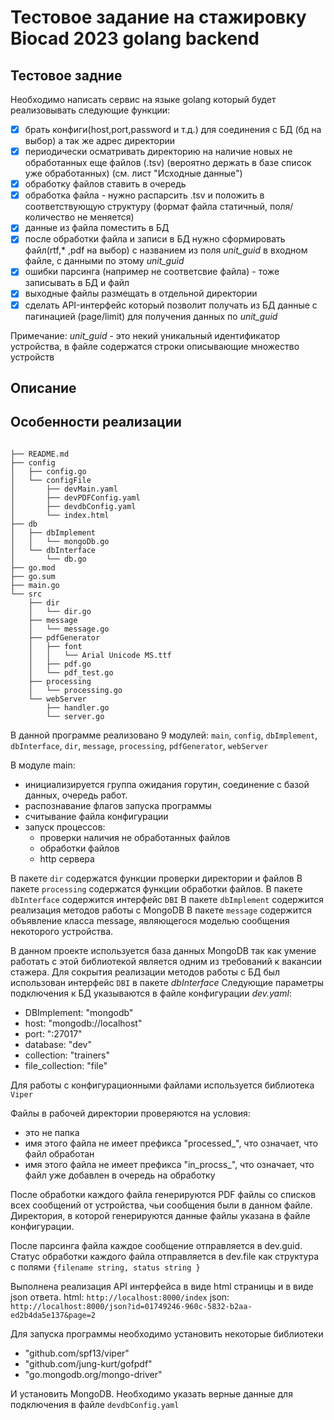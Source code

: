 # Тестовое задание на стажировку Biocad 2023 golang backend 

## Тестовое задние
Необходимо написать сервис на языке golang который будет реализовывать следующие функции:
* [x] брать конфиги(host,port,password и т.д.) для соединения с БД (бд на выбор) а так же адрес директории
* [x] периодически осматривать директорию на наличие новых не обработанных еще файлов (.tsv) (вероятно держать в базе список уже обработанных) (см. лист "Исходные данные")
* [x] обработку файлов ставить в очередь
* [x] обработка файла - нужно распарсить .tsv и положить в соответствующую структуру (формат файла статичный, поля/количество не меняется)
* [x] данные из файла поместить в БД
* [X] после обработки файла и записи в БД нужно сформировать файл(rtf,* ,pdf на выбор) с названием из поля *unit_guid* в входном файле, с данными по этому *unit_guid*
* [x] ошибки парсинга (например не соответсвие файла) - тоже записывать в БД и файл
* [x] выходные файлы размещать в отдельной директории
* [x] сделать API-интерфейс который позволит получать из БД данные с пагинацией (page/limit) для получения данных по *unit_guid*

Примечание: *unit_guid* - это некий уникальный идентификатор устройства, в файле содержатся строки описывающие множество устройств

## Описание 

## Особенности реализации


```

├── README.md
├── config
│   ├── config.go
│   └── configFile
│       ├── devMain.yaml
│       ├── devPDFConfig.yaml
│       ├── devdbConfig.yaml
│       └── index.html
├── db
│   ├── dbImplement
│   │   └── mongoDb.go
│   └── dbInterface
│       └── db.go
├── go.mod
├── go.sum
├── main.go
└── src
    ├── dir
    │   └── dir.go
    ├── message
    │   └── message.go
    ├── pdfGenerator
    │   ├── font
    │   │   └── Arial Unicode MS.ttf
    │   ├── pdf.go
    │   └── pdf_test.go
    ├── processing
    │   └── processing.go
    └── webServer
        ├── handler.go
        └── server.go
```

В данной программе реализовано 9 модулей: `main`, `config`, `dbImplement`, `dbInterface`, `dir`, `message`, `processing`, `pdfGenerator`, `webServer`

В модуле main:
- инициализируется группа ожидания горутин, соединение с базой данных, очередь работ.
- распознавание флагов запуска программы
- считывание файла конфигурации
- запуск процессов:
    - проверки наличия не обработанных файлов
    - обработки файлов
    - http сервера

В пакете `dir` содержатся функции проверки директории и файлов
В пакете `processing` содержатся функции обработки файлов.
В пакете `dbInterface` содержится интерфейс `DBI`
В пакете `dbImplement` содержится реализация методов работы с MongoDB
В пакете `message` содержится объявление класса message, являющегося моделью сообщения некоторого устройства.

В данном проекте используется база данных MongoDB так как умение работать с этой библиотекой является одним из требований к вакансии стажера.
Для сокрытия реализации методов работы с БД был использован интерфейс `DBI` в пакете *dbInterface*
Следующие параметры подключения к БД указываются в файле конфигурации *dev.yaml*: 
- DBImplement: "mongodb"
- host: "mongodb://localhost"
- port: ":27017"
- database: "dev"
- collection: "trainers"
- file_collection: "file"

Для работы с конфигурационными файлами используется библиотека `Viper`

Файлы в рабочей директории проверяются на условия:
- это не папка
- имя этого файла не имеет префикса "processed_", что означает, что файл обработан
- имя этого файла не имеет префикса "in_procss_", что означает, что файл уже добавлен в очередь на обработку

После обработки каждого файла генерируются PDF файлы со списков всех сообщений от устройства, чьи сообщения были в данном файле. Директория, в которой генерируются данные файлы указана в файле конфигурации.

После парсинга файла каждое сообщение отправляется в dev.guid. 
Статус обработки каждого файла отправляется в dev.file как структура с полями 
`{filename string, status string } `


Выполнена реализация API интерфейса в виде html страницы и в виде json ответа.
html: `http://localhost:8000/index`
json:  `http://localhost:8000/json?id=01749246-960c-5832-b2aa-ed2b4da5e137&page=2`



Для запуска программы необходимо установить некоторые библиотеки
- "github.com/spf13/viper"
 - "github.com/jung-kurt/gofpdf"
- "go.mongodb.org/mongo-driver"

И установить MongoDB.
Необходимо указать верные данные для подключения в файле `devdbConfig.yaml` 